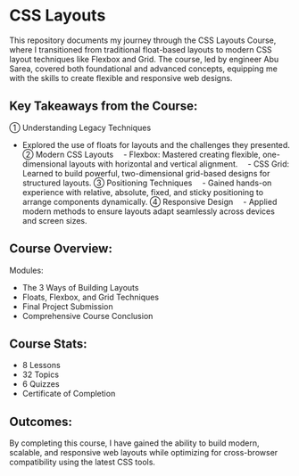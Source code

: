 # CSS Layouts 

This repository documents my journey through the CSS Layouts Course, where I transitioned from traditional float-based layouts to modern CSS layout techniques like Flexbox and Grid. The course, led by engineer Abu Sarea, covered both foundational and advanced concepts, equipping me with the skills to create flexible and responsive web designs.

## Key Takeaways from the Course:
① Understanding Legacy Techniques
 - Explored the use of floats for layouts and the challenges they presented.
② Modern CSS Layouts
 - Flexbox: Mastered creating flexible, one-dimensional layouts with horizontal and vertical alignment.
 - CSS Grid: Learned to build powerful, two-dimensional grid-based designs for structured layouts.
③ Positioning Techniques
 - Gained hands-on experience with relative, absolute, fixed, and sticky positioning to arrange components dynamically.
④ Responsive Design
 - Applied modern methods to ensure layouts adapt seamlessly across devices and screen sizes.

## Course Overview:
Modules:
- The 3 Ways of Building Layouts
- Floats, Flexbox, and Grid Techniques
- Final Project Submission
- Comprehensive Course Conclusion

## Course Stats:
- 8 Lessons
- 32 Topics
- 6 Quizzes
- Certificate of Completion

## Outcomes:
By completing this course, I have gained the ability to build modern, scalable, and responsive web layouts while optimizing for cross-browser compatibility using the latest CSS tools.
